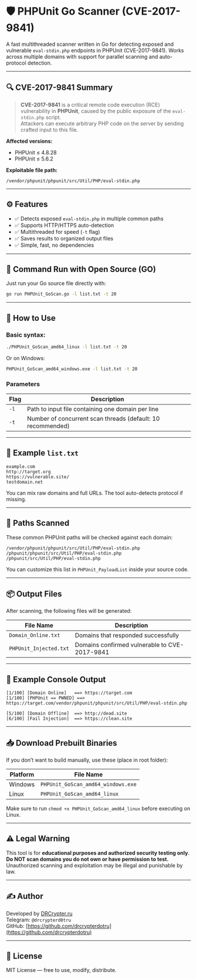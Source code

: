 # 🛡️ PHPUnit Go Scanner (CVE-2017-9841)

A fast multithreaded scanner written in Go for detecting exposed and vulnerable `eval-stdin.php` endpoints in PHPUnit (CVE-2017-9841). Works across multiple domains with support for parallel scanning and auto-protocol detection.

---

## 🔍 CVE-2017-9841 Summary

> **CVE-2017-9841** is a critical remote code execution (RCE) vulnerability in **PHPUnit**, caused by the public exposure of the `eval-stdin.php` script.  
> Attackers can execute arbitrary PHP code on the server by sending crafted input to this file.

**Affected versions:**
- PHPUnit ≤ 4.8.28
- PHPUnit ≤ 5.6.2

**Exploitable file path:**
```
/vendor/phpunit/phpunit/src/Util/PHP/eval-stdin.php
```

---

## ⚙️ Features

- ✅ Detects exposed `eval-stdin.php` in multiple common paths
- ✅ Supports HTTP/HTTPS auto-detection
- ✅ Multithreaded for speed (`-t` flag)
- ✅ Saves results to organized output files
- ✅ Simple, fast, no dependencies

---

## 🧱 Command Run with Open Source (GO)

Just run your Go source file directly with:

```bash
go run PHPUnit_GoScan.go -l list.txt -t 20
```

---

## 🚀 How to Use

### Basic syntax:
```bash
./PHPUnit_GoScan_amd64_linux -l list.txt -t 20
```

Or on Windows:
```cmd
PHPUnit_GoScan_amd64_windows.exe -l list.txt -t 20
```

### Parameters

| Flag       | Description                                                  |
|------------|--------------------------------------------------------------|
| `-l`      | Path to input file containing one domain per line            |
| `-t` | Number of concurrent scan threads (default: 10 recommended)  |

---

## 📁 Example `list.txt`

```
example.com
http://target.org
https://vulnerable.site/
testdomain.net
```

You can mix raw domains and full URLs. The tool auto-detects protocol if missing.

---

## 📂 Paths Scanned

These common PHPUnit paths will be checked against each domain:

```
/vendor/phpunit/phpunit/src/Util/PHP/eval-stdin.php
/phpunit/phpunit/src/Util/PHP/eval-stdin.php
/phpunit/src/Util/PHP/eval-stdin.php
```

You can customize this list in `PHPUnit_PayloadList` inside your source code.

---

## 📦 Output Files

After scanning, the following files will be generated:

| File Name              | Description                                 |
|------------------------|---------------------------------------------|
| `Domain_Online.txt`    | Domains that responded successfully         |
| `PHPUnit_Injected.txt` | Domains confirmed vulnerable to CVE-2017-9841 |

---

## 🧪 Example Console Output

```
[1/100] [Domain Online]   ==> https://target.com
[1/100] [PHPUnit == PWNED] ==> https://target.com/vendor/phpunit/phpunit/src/Util/PHP/eval-stdin.php

[5/100] [Domain Offline]  ==> http://dead.site
[6/100] [Fail Injection]  ==> https://clean.site
```

---

## 📥 Download Prebuilt Binaries

If you don’t want to build manually, use these (place in root folder):

| Platform  | File Name               |
|-----------|-------------------------|
| Windows   | `PHPUnit_GoScan_amd64_windows.exe`  |
| Linux     | `PHPUnit_GoScan_amd64_linux`    |

Make sure to run `chmod +x PHPUnit_GoScan_amd64_linux` before executing on Linux.

---

## ⚠️ Legal Warning

This tool is for **educational purposes and authorized security testing only**.  
**Do NOT scan domains you do not own or have permission to test.**  
Unauthorized scanning and exploitation may be illegal and punishable by law.

---

## ✍️ Author

Developed by [DRCrypter.ru](https://drcypter.ru)  
Telegram: `@drcrypterd0tru`  
GitHub: [https://github.com/drcrypterdotru](https://github.com/drcrypterdotru)

---

## 📘 License

MIT License — free to use, modify, distribute.